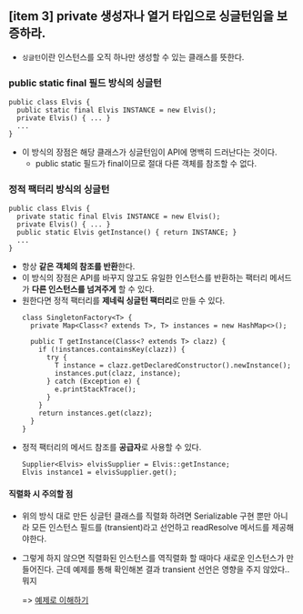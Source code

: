 ## [item 3] private 생성자나 열거 타입으로 싱글턴임을 보증하라.

- `싱글턴`이란 인스턴스를 오직 하나만 생성할 수 있는 클래스를 뜻한다.
### public static final 필드 방식의 싱글턴
  ```
  public class Elvis {
    public static final Elvis INSTANCE = new Elvis();
    private Elvis() { ... }
    ...
  }
  ```
  - 이 방식의 장점은 해당 클래스가 싱글턴임이 API에 명백히 드러난다는 것이다.
    - public static 필드가 final이므로 절대 다른 객체를 참조할 수 없다.

### 정적 팩터리 방식의 싱글턴
   ```
   public class Elvis {
     private static final Elvis INSTANCE = new Elvis();
     private Elvis() { ... }
     public static Elvis getInstance() { return INSTANCE; }
     ...
   } 
   ```
   - 항상 **같은 객체의 참조를 반환**한다.
   - 이 방식의 장점은 API를 바꾸지 않고도 유일한 인스턴스를 반환하는 팩터리 메서드가 **다른 인스턴스를 넘겨주게** 할 수 있다.
   - 원한다면 정적 팩터리를 **제네릭 싱글턴 팩터리**로 만들 수 있다.
     ```
     class SingletonFactory<T> {
       private Map<Class<? extends T>, T> instances = new HashMap<>();

       public T getInstance(Class<? extends T> clazz) {
         if (!instances.containsKey(clazz)) {
           try {
             T instance = clazz.getDeclaredConstructor().newInstance();
             instances.put(clazz, instance);
           } catch (Exception e) {
             e.printStackTrace();
           }
         }
         return instances.get(clazz);
       }
     }
     ```
   - 정적 팩터리의 메서드 참조를 **공급자**로 사용할 수 있다.
     ```
     Supplier<Elvis> elvisSupplier = Elvis::getInstance;
     Elvis instance1 = elvisSupplier.get();
     ```

#### 직렬화 시 주의할 점
- 위의 방식 대로 만든 싱글턴 클래스를 직렬화 하려면 Serializable 구현 뿐만 아니라 모든 인스턴스 필드를 (transient)라고 선언하고 readResolve 메서드를 제공해야한다.
- 그렇게 하지 않으면 직렬화된 인스턴스를 역직렬화 할 때마다 새로운 인스턴스가 만들어진다. 근데 예제를 통해 확인해본 결과 transient 선언은 영향을 주지 않았다.. 뭐지

  => [예제로 이해하기](example/serializable.md)